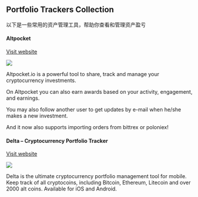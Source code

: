 ## Portfolio Trackers Collection


以下是一些常用的资产管理工具，帮助你查看和管理资产盈亏


#### Altpocket

[Visit website](https://altpocket.io/)

![](https://cryptominded.com/wp-content/uploads/2017/06/Screen-Shot-2017-06-21-at-21.54.21-1280x888.png)

Altpocket.io is a powerful tool to share, track and manage your cryptocurrency investments.

On Altpocket you can also earn awards based on your activity, engagement, and earnings.

You may also follow another user to get updates by e-mail when he/she makes a new investment.

And it now also supports importing orders from bittrex or poloniex!


#### Delta – Cryptocurrency Portfolio Tracker

[Visit website](https://getdelta.io/)

![](https://cryptominded.com/wp-content/uploads/2017/10/Cryptominded_Delta.png)

Delta is the ultimate cryptocurrency portfolio management tool for mobile. Keep track of all cryptocoins, including Bitcoin, Ethereum, Litecoin and over 2000 alt coins. Available for iOS and Android.